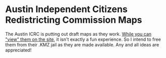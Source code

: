 Austin Independent Citizens Redistricting Commission Maps
=========================================================

The Austin ICRC is putting out draft maps as they work. [While you can "view" them on the site](http://www.austinredistricting.org/maps/interactive-preliminary-map/), it isn't exactly a fun experience. So I intend to free them from their .KMZ jail as they are made available. Any and all ideas are appreciated!
